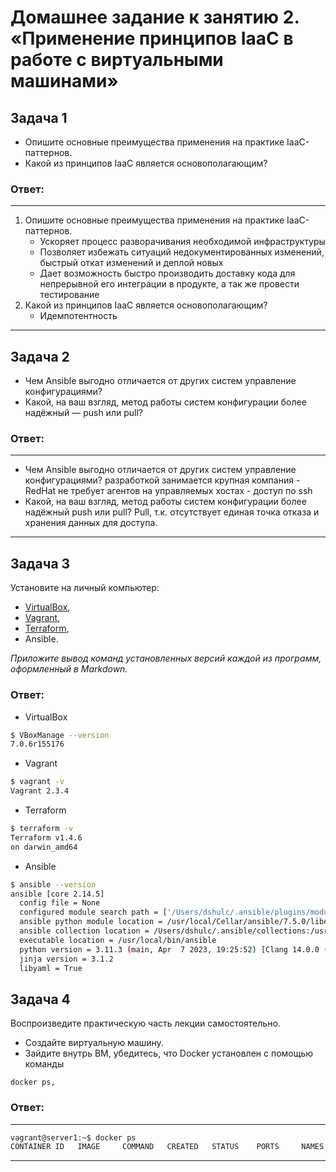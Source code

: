 
# Домашнее задание к занятию 2. «Применение принципов IaaC в работе с виртуальными машинами»


## Задача 1

- Опишите основные преимущества применения на практике IaaC-паттернов.
- Какой из принципов IaaC является основополагающим?

### Ответ:

---
1. Опишите основные преимущества применения на практике IaaC-паттернов.
   * Ускоряет процесс разворачивания необходимой инфраструктуры
   * Позволяет избежать ситуаций недокументированных изменений, быстрый откат изменений и деплой новых
   * Дает возможность быстро производить доставку кода для непрерывной его интеграции в продукте, а так же провести тестирование
2. Какой из принципов IaaC является основополагающим?
   * Идемпотентность

---

## Задача 2

- Чем Ansible выгодно отличается от других систем управление конфигурациями?
- Какой, на ваш взгляд, метод работы систем конфигурации более надёжный — push или pull?

### Ответ:

---
* Чем Ansible выгодно отличается от других систем управление конфигурациями?
разработкой занимается крупная компания - RedHat
не требует агентов на управляемых хостах - доступ по ssh
* Какой, на ваш взгляд, метод работы систем конфигурации более надёжный push или pull?
Pull, т.к. отсутствует единая точка отказа и хранения данных для доступа.

---

## Задача 3

Установите на личный компьютер:

- [VirtualBox](https://www.virtualbox.org/),
- [Vagrant](https://github.com/netology-code/devops-materials),
- [Terraform](https://github.com/netology-code/devops-materials/blob/master/README.md),
- Ansible.

*Приложите вывод команд установленных версий каждой из программ, оформленный в Markdown.*

### Ответ:
* VirtualBox
```bash
$ VBoxManage --version
7.0.6r155176
```
* Vagrant
```bash
$ vagrant -v
Vagrant 2.3.4
```
* Terraform
```bash
$ terraform -v
Terraform v1.4.6
on darwin_amd64
```
* Ansible
```bash
$ ansible --version
ansible [core 2.14.5]
  config file = None
  configured module search path = ['/Users/dshulc/.ansible/plugins/modules', '/usr/share/ansible/plugins/modules']
  ansible python module location = /usr/local/Cellar/ansible/7.5.0/libexec/lib/python3.11/site-packages/ansible
  ansible collection location = /Users/dshulc/.ansible/collections:/usr/share/ansible/collections
  executable location = /usr/local/bin/ansible
  python version = 3.11.3 (main, Apr  7 2023, 19:25:52) [Clang 14.0.0 (clang-1400.0.29.202)] (/usr/local/Cellar/ansible/7.5.0/libexec/bin/python3.11)
  jinja version = 3.1.2
  libyaml = True
```

## Задача 4 

Воспроизведите практическую часть лекции самостоятельно.

- Создайте виртуальную машину.
- Зайдите внутрь ВМ, убедитесь, что Docker установлен с помощью команды
```
docker ps,
```

### Ответ:

---
```bash
vagrant@server1:~$ docker ps
CONTAINER ID   IMAGE     COMMAND   CREATED   STATUS    PORTS     NAMES
```

---
